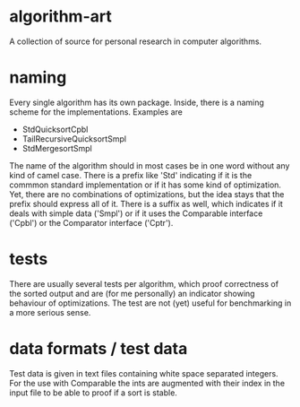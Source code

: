 # algorithm-art

A collection of source for personal research in computer algorithms.

# naming
Every single algorithm has its own package. Inside, there is a naming scheme for the implementations. Examples are
+ StdQuicksortCpbl
+ TailRecursiveQuicksortSmpl
+ StdMergesortSmpl

The name of the algorithm should in most cases be in one word without any kind of camel case. There is a prefix like 'Std' indicating if it is the commmon standard implementation or if it has some kind of optimization. Yet, there are no combinations of optimizations, but the idea stays that the prefix should express all of it.
There is a suffix as well, which indicates if it deals with simple data ('Smpl') or if it uses the Comparable interface ('Cpbl') or the Comparator interface ('Cptr').

# tests
There are usually several tests per algorithm, which proof correctness of the sorted output and are (for me personally) an indicator showing behaviour of optimizations. The test are not (yet) useful for benchmarking in a more serious sense.

# data formats / test data
Test data is given in text files containing white space separated integers. For the use with Comparable the ints are augmented with their index in the input file to be able to proof if a sort is stable.